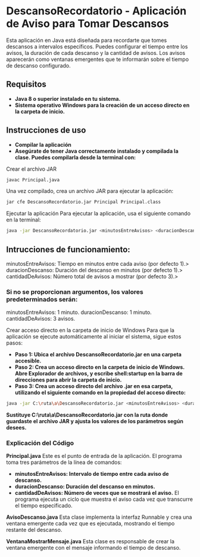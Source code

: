 # DescansoRecordatorio - Aplicación de Aviso para Tomar Descansos
Esta aplicación en Java está diseñada para recordarte que tomes descansos a intervalos específicos. Puedes configurar el tiempo entre los avisos, la duración de cada descanso y la cantidad de avisos. Los avisos aparecerán como ventanas emergentes que te informarán sobre el tiempo de descanso configurado.

## Requisitos
- **Java 8 o superior instalado en tu sistema.**
- **Sistema operativo Windows para la creación de un acceso directo en la carpeta de inicio.**
## Instrucciones de uso
- **Compilar la aplicación**
- **Asegúrate de tener Java correctamente instalado y compilada la clase. Puedes compilarla desde la terminal con:**

Crear el archivo JAR
```bash
javac Principal.java
```

Una vez compilado, crea un archivo JAR para ejecutar la aplicación:
```bash
jar cfe DescansoRecordatorio.jar Principal Principal.class
```
Ejecutar la aplicación
Para ejecutar la aplicación, usa el siguiente comando en la terminal:

```bash
java -jar DescansoRecordatorio.jar <minutosEntreAvisos> <duracionDescanso> <cantidadDeAvisos>
```
## Intrucciones de funcionamiento:
minutosEntreAvisos: Tiempo en minutos entre cada aviso (por defecto 1).>
duracionDescanso: Duración del descanso en minutos (por defecto 1).>
cantidadDeAvisos: Número total de avisos a mostrar (por defecto 3).>

### Si no se proporcionan argumentos, los valores predeterminados serán:
minutosEntreAvisos: 1 minuto.
duracionDescanso: 1 minuto.
cantidadDeAvisos: 3 avisos.

Crear acceso directo en la carpeta de inicio de Windows
Para que la aplicación se ejecute automáticamente al iniciar el sistema, sigue estos pasos:

- **Paso 1: Ubica el archivo DescansoRecordatorio.jar en una carpeta accesible.**
- **Paso 2: Crea un acceso directo en la carpeta de inicio de Windows. Abre Explorador de archivos, y escribe shell:startup en la barra de direcciones para abrir la carpeta de inicio.**
- **Paso 3: Crea un acceso directo del archivo .jar en esa carpeta, utilizando el siguiente comando en la propiedad del acceso directo:**
  
```bash
java -jar C:\ruta\a\DescansoRecordatorio.jar <minutosEntreAvisos> <duracionDescanso> <cantidadDeAvisos>
```
**Sustituye C:\ruta\a\DescansoRecordatorio.jar con la ruta donde guardaste el archivo JAR y ajusta los valores de los parámetros según desees.**

### Explicación del Código
**Principal.java**
Este es el punto de entrada de la aplicación. El programa toma tres parámetros de la línea de comandos:

- **minutosEntreAvisos: Intervalo de tiempo entre cada aviso de descanso.**
- **duracionDescanso: Duración del descanso en minutos.**
- **cantidadDeAvisos: Número de veces que se mostrará el aviso.**
El programa ejecuta un ciclo que muestra el aviso cada vez que transcurre el tiempo especificado.

**AvisoDescanso.java**
Esta clase implementa la interfaz Runnable y crea una ventana emergente cada vez que es ejecutada, mostrando el tiempo restante del descanso.

**VentanaMostrarMensaje.java**
Esta clase es responsable de crear la ventana emergente con el mensaje informando el tiempo de descanso.
